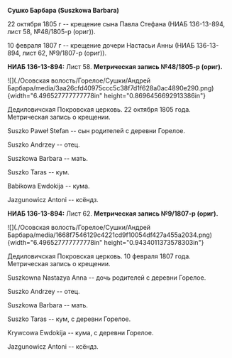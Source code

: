 **Сушко Барбара (Suszkowa Barbara)**

22 октября 1805 г -- крещение сына Павла Стефана (НИАБ 136-13-894, лист
58, №48/1805-р (ориг)).

10 февраля 1807 г -- крещение дочери Настасьи Анны (НИАБ 136-13-894,
лист 62, №9/1807-р (ориг)).

**НИАБ 136-13-894:** Лист 58. **Метрическая запись №48/1805-р (ориг).**

![](./Осовская волость/Горелое/Сушки/Андрей Барбара/media/3aa26cfd40975ccc5c38f7d1f628a0ac4890e290.png){width="6.496527777777778in"
height="0.8696456692913386in"}

Дедиловичская Покровская церковь. 22 октября 1805 года. Метрическая
запись о крещении.

Suszko Paweł Stefan -- сын родителей с деревни Горелое.

Suszko Andrzey -- отец.

Suszkowa Barbara -- мать.

Suszko Taras -- кум.

Babikowa Ewdokija -- кума.

Jazgunowicz Antoni -- ксёндз.

**НИАБ 136-13-894:** Лист 62. **Метрическая запись №9/1807-р (ориг).**

![](./Осовская волость/Горелое/Сушки/Андрей Барбара/media/1668f7546129c4221cd9f10054df427a455a2034.png){width="6.496527777777778in"
height="0.9434011373578303in"}

Дедиловичская Покровская церковь. 10 февраля 1807 года. Метрическая
запись о крещении.

Suszkowna Nastazya Anna -- дочь родителей с деревни Горелое.

Suszko Andrzey -- отец.

Suszkowa Barbara -- мать.

Suszko Taras -- кум, с деревни Горелое.

Krywcowa Ewdokija -- кума, с деревни Горелое.

Jazgunowicz Antoni -- ксёндз.
